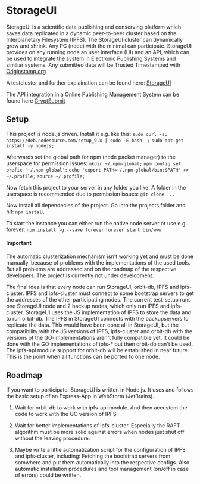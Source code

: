 # StorageUI
StorageUI is a scientific data publishing and conserving platform which
saves data replicated in a dynamic peer-to-peer cluster based on the Interplanetary Filesystem (IPFS).
The StorageUI cluster can dynamically grow and shrink. Any PC (node) with the minimal
can participate. StorageUI provides on any running node an user interface (UI) and an API,
which can be used to integrate the system in Electronic Publishing Systems and similiar systems.
Any submitted data will be Trusted Timestamped with [Originstamp.org](http://originstamp.org/home)

A testcluster and further explaination can be found here:  [StorageUI](http://192.52.3.143:3000/)

The API integration in a Online Publishing Management System can be found here
[CryptSubmit](https://iivooo.suhail.uberspace.de/ojs/)
## Setup

This project is node.js driven. Install it e.g. like this:
`sudo curl -sL https://deb.nodesource.com/setup_9.x | sudo -E bash -;`
`sudo apt-get install -y nodejs;`

Afterwards set the global path for npm (node packet manager) to the userspace for permission issues:
`mkdir ~/.npm-global;`
`npm config set prefix '~/.npm-global';`
`echo 'export PATH=~/.npm-global/bin:$PATH' >> ~/.profile;`
`source ~/.profile;`

Now fetch this project to your server in any folder you like. A folder in the
userspace is recommended due to permission issues:
`git clone ...`

Now install all dependecies of the project. Go into the projects folder and hit:
`npm install`

To start the instance you can either run the native node server or use e.g. forever:
`npm install -g --save forever`
`forever start bin/www`

#### Important
The automatic clusterization mechanism isn't working yet and must be
done manually, because of problems with the implementations of the used
tools. But all problems are addressed and on the roadmap of the respective
 developers. The project is currently not under development.

The final idea is that every node can run StorageUI, orbit-db, IPFS and ipfs-cluster.
IPFS and ipfs-cluster must connect to some bootstrap servers to get the
addresses of the other participating nodes. The current test-setup runs
one StorageUI node and 2 backup nodes, which only run IPFS and ipfs-cluster.
StorageUI uses the JS implementation of IPFS to store the data and to run orbit-db.
The IPFS in StorageUI connects with the backupservers to replicate the data.
This would have been done all in StorageUI, but the compatibility with the
JS versions of IPFS, ipfs-cluster and orbit-db with the versions of the GO-implementations
aren't fully compatible yet.
It could be done with the GO implementations of ipfs-* but then orbit-db
can't be used. The ipfs-api module support for orbit-db will be established
in near future. This is the point when all functions can be ported to one node.

## Roadmap

If you want to participate: StorageUI is written in Node.js. It uses and follows the
basic setup of an Express-App in WebStorm (JetBrains).

1. Wait for orbit-db to work with ipfs-api module. And then accustom the code
to work with the GO version of IPFS

2. Wait for better implementations of ipfs-cluster. Especially the RAFT algorithm
must be more solid against errors when nodes just shut off without the leaving procedure.

3. Maybe write a little automatization script for the configuration of IPFS
and ipfs-cluster, including: Fetching the bootstrap servers from somwhere and
put them automatically into the respective configs. Also automatic installation
procedures and tool management (on/off in case of errors) could be written.

